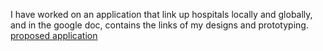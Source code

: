 I have worked on an application that link up hospitals locally and globally, and in the google doc, contains the links of my designs and prototyping. [proposed application](https://docs.google.com/document/d/1cJdHoabSVJla7I-13svB9J0unJcCl5NCkPkbR9jtf_I/edit?usp=sharing) 
